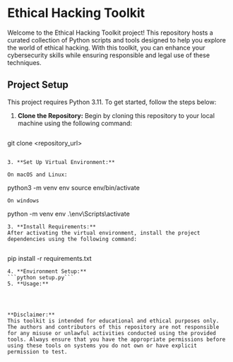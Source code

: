 # Ethical Hacking Toolkit

Welcome to the Ethical Hacking Toolkit project! This repository hosts a curated collection of Python scripts and tools designed to help you explore the world of ethical hacking. With this toolkit, you can enhance your cybersecurity skills while ensuring responsible and legal use of these techniques.

## Project Setup

This project requires Python 3.11. To get started, follow the steps below:

1. **Clone the Repository:** Begin by cloning this repository to your local machine using the following command:
   ```
  git clone <repository_url>
  ```

3. **Set Up Virtual Environment:**

On macOS and Linux:
```
python3 -m venv env
source env/bin/activate
```
On windows
```
python -m venv env
.\env\Scripts\activate
```
3. **Install Requirements:**
After activating the virtual environment, install the project dependencies using the following command:


```
pip install -r requirements.txt
```
4. **Environment Setup:**
```python setup.py```
5. **Usage:**




**Disclaimer:**
This toolkit is intended for educational and ethical purposes only. The authors and contributors of this repository are not responsible for any misuse or unlawful activities conducted using the provided tools. Always ensure that you have the appropriate permissions before using these tools on systems you do not own or have explicit permission to test.
